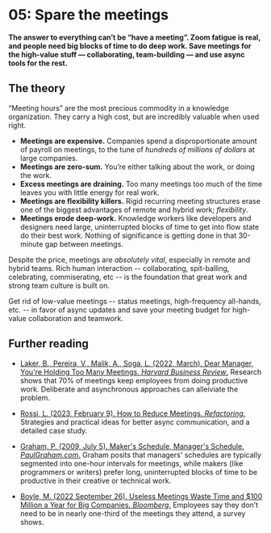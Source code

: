 # 05: Spare the meetings

**The answer to everything can’t be “have a meeting”. Zoom fatigue is real, and people need big blocks of time to do deep work. Save meetings for the high-value stuff — collaborating, team-building — and use async tools for the rest.**

## The theory

“Meeting hours” are the most precious commodity in a knowledge organization. They carry a high cost, but are incredibly valuable when used right. 

- **Meetings are expensive.** Companies spend a disproportionate amount of payroll on meetings, to the tune of _hundreds of millions of dollars_ at large companies.
- **Meetings are zero-sum.** You’re either talking about the work, or doing the work.
- **Excess meetings are draining.** Too many meetings too much of the time leaves you with little energy for real work.
- **Meetings are flexibility killers.** Rigid recurring meeting structures erase one of the biggest advantages of remote and hybrid work; *flexibility*.
- **Meetings erode deep-work.** Knowledge workers like developers and designers need large, uninterrupted blocks of time to get into flow state do their best work. Nothing of significance is getting done in that 30-minute gap between meetings.

Despite the price, meetings are *absolutely vital*, especially in remote and hybrid teams. Rich human interaction -- collaborating, spit-balling, celebrating, commiserating, etc -- is the foundation that great work and strong team culture is built on.

Get rid of low-value meetings -- status meetings, high-frequency all-hands, etc. -- in favor of async updates and save your meeting budget for high-value collaboration and teamwork.

## Further reading

- [Laker, B., Pereira, V., Malik, A., Soga, L. (2022, March). Dear Manager, You're Holding Too Many Meetings. _Harvard Business Review_.](https://hbr.org/2022/03/dear-manager-youre-holding-too-many-meetings)
Research shows that 70% of meetings keep employees from doing productive work. Deliberate and asynchronous approaches can alleiviate the problem.

- [Rossi, L. (2023, February 9). How to Reduce Meetings. _Refactoring._](https://refactoring.fm/p/how-to-remove-meetings)
Strategies and practical ideas for better async communication, and a detailed case study.

- [Graham, P. (2009, July 5). Maker's Schedule, Manager's Schedule. _PaulGraham.com_.](http://www.paulgraham.com/makersschedule.html)
Graham posits that managers' schedules are typically segmented into one-hour intervals for meetings, while makers (like programmers or writers) prefer long, uninterrupted blocks of time to be productive in their creative or technical work.

- [Boyle, M. (2022 September 26). Useless Meetings Waste Time and $100 Million a Year for Big Companies. _Bloomberg_.](https://www.bloomberg.com/news/articles/2022-09-26/are-meetings-a-waste-of-time-pointless-plans-cost-big-companies-100m)
Employees say they don’t need to be in nearly one-third of the meetings they attend, a survey shows.
